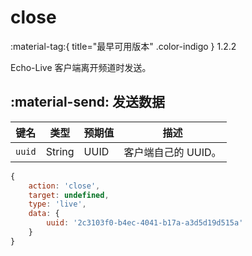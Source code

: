 # close
:material-tag:{ title="最早可用版本" .color-indigo } <span class="text-version">1.2.2</span>

Echo-Live 客户端离开频道时发送。

## :material-send: 发送数据
| 键名 | 类型 | 预期值 | 描述 |
| - | - | - | - |
| `uuid` | String | UUID | 客户端自己的 UUID。 |

``` javascript title="示例"
{
    action: 'close',
    target: undefined,
    type: 'live',
    data: {
        uuid: '2c3103f0-b4ec-4041-b17a-a3d5d19d515a'
    }
}
```